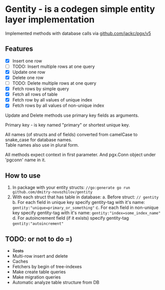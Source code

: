 # Gentity - is a codegen simple entity layer implementation 

Implemented methods with database calls via [github.com/jackc/pgx/v5](https://github.com/jackc/pgx)

## Features

- [x] Insert one row
- [ ] TODO: Insert multiple rows at one query
- [x] Update one row
- [x] Delete one row
- [ ] TODO: Delete multiple rows at one query
- [x] Fetch rows by simple query
- [x] Fetch all rows of table
- [x] Fetch row by all values of unique index
- [x] Fetch rows by all values of non-unique index

Update and Delete methods use primary key fields as arguments.

Primary key - is key named "primary" or shortest unique key.

All names (of structs and of fields) converted from camelCase to snake_case for database names.  
Table names also use in plural form.

All methods expect context in first parameter. And pgx.Conn object under 'pgconn' name in it.

## How to use

1. In package with your entity structs: `//go:generate go run github.com/dmitry-novozhilov/gentity`
2. With each struct that has table in database:
  a. Before struct: `// gentity`
  b. For each field in unique key specify gentity-tag with it's name: `gentity:"unique=primary_or_something"`
  c. For each field in non-unique key specify gentity-tag with it's name: `gentity:"index=some_index_name"`
  d. For autoincrement field (if it exists) specify gentity-tag `gentity:"autoincrement"`

## TODO: or not to do =)

* ~~Tests~~
* Multi-row insert and delete
* Caches
* Fetchers by begin of tree-indexes
* Make create table queries
* Make migration queries
* Automatic analyze table structure from DB
